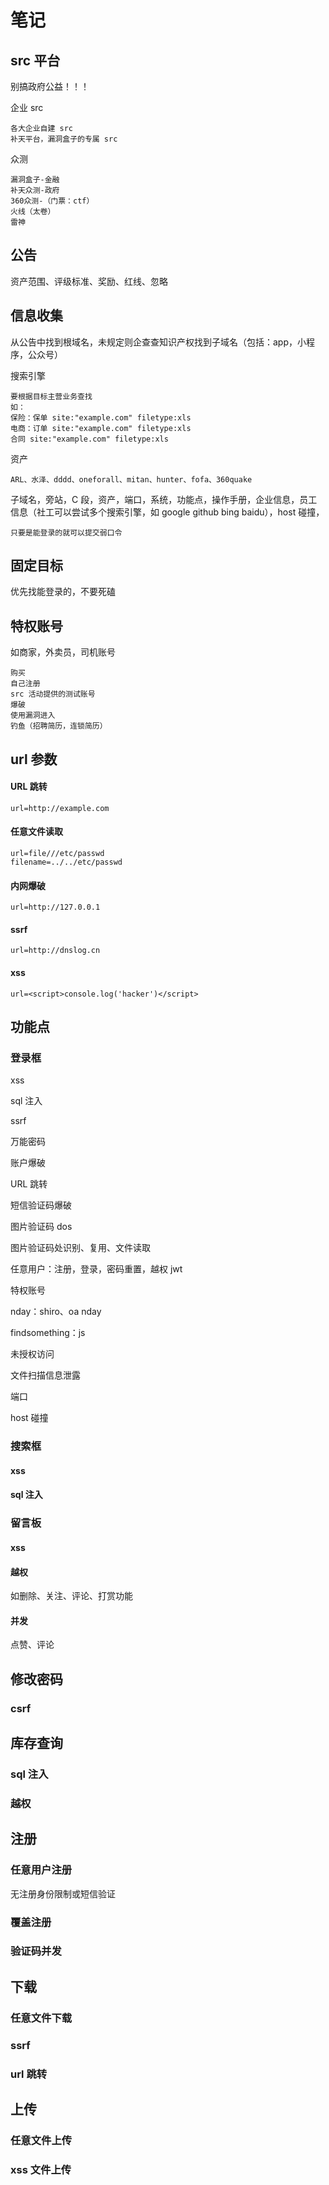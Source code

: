 # 笔记

## src 平台

别搞政府公益！！！

企业 src

```
各大企业自建 src 
补天平台，漏洞盒子的专属 src
```

众测

```
漏洞盒子-金融
补天众测-政府
360众测-（门票：ctf）
火线（太卷）
雷神
```

## 公告

资产范围、评级标准、奖励、红线、忽略

## 信息收集

从公告中找到根域名，未规定则企查查知识产权找到子域名（包括：app，小程序，公众号）

搜索引擎

```
要根据目标主营业务查找
如：
保险：保单 site:"example.com" filetype:xls
电商：订单 site:"example.com" filetype:xls
合同 site:"example.com" filetype:xls
```

资产

```
ARL、水泽、dddd、oneforall、mitan、hunter、fofa、360quake
```

子域名，旁站，C 段，资产，端口，系统，功能点，操作手册，企业信息，员工信息（社工可以尝试多个搜索引擎，如 google github bing baidu），host 碰撞，

```
只要是能登录的就可以提交弱口令
```

## 固定目标

优先找能登录的，不要死磕

## 特权账号

如商家，外卖员，司机账号

```
购买
自己注册
src 活动提供的测试账号
爆破
使用漏洞进入
钓鱼（招聘简历，连锁简历）
```

## url 参数

#### URL 跳转

```
url=http://example.com
```

#### 任意文件读取

```
url=file///etc/passwd
filename=../../etc/passwd
```

#### 内网爆破

```
url=http://127.0.0.1
```

#### ssrf

```
url=http://dnslog.cn
```

#### xss

```
url=<script>console.log('hacker')</script>
```

## 功能点

### 登录框

xss

sql 注入

ssrf

万能密码

账户爆破

URL 跳转

短信验证码爆破

图片验证码 dos

图片验证码处识别、复用、文件读取

任意用户：注册，登录，密码重置，越权 jwt

特权账号

nday：shiro、oa nday

findsomething：js

未授权访问

文件扫描信息泄露

端口

host 碰撞

###  搜索框 

#### xss

#### sql 注入

### 留言板

#### xss

#### 越权

如删除、关注、评论、打赏功能

#### 并发

点赞、评论

## 修改密码

### csrf

## 库存查询

### sql 注入

### 越权

## 注册

### 任意用户注册

无注册身份限制或短信验证

### 覆盖注册

### 验证码并发

## 下载

### 任意文件下载

### ssrf

### url 跳转

## 上传

### 任意文件上传

### xss 文件上传

